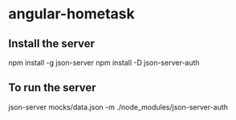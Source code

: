 # angular-hometask

## Install the server
npm install -g json-server
npm install -D json-server-auth

## To run the server
json-server mocks/data.json -m ./node_modules/json-server-auth